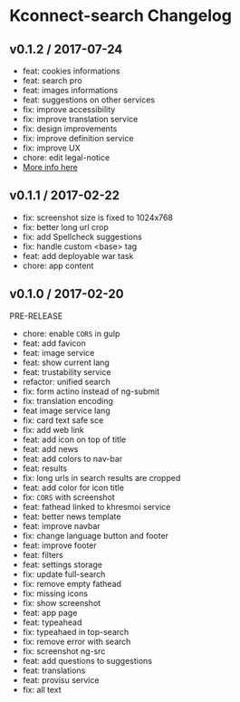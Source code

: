 Kconnect-search Changelog
=========================

v0.1.2 / 2017-07-24
-------------------

* feat: cookies informations
* feat: search pro
* feat: images informations
* feat: suggestions on other services
* fix:  improve accessibility
* fix:  improve translation service
* fix:  design improvements 
* fix:  improve definition service
* fix:  improve UX
* chore: edit legal-notice
* [More info here](https://github.com/healthonnet/Kconnect-search/issues?q=is%3Aissue+is%3Aclosed+milestone%3Av0.1.2)

v0.1.1 / 2017-02-22
-------------------

* fix: screenshot size is fixed to 1024x768
* fix: better long url crop
* fix: add Spellcheck suggestions
* fix: handle custom \<base\> tag
* feat: add deployable war task
* chore: app content

v0.1.0 / 2017-02-20
-------------------

PRE-RELEASE

* chore: enable `CORS` in gulp
* feat: add favicon
* feat: image service
* feat: show current lang
* feat: trustability service
* refactor: unified search
* fix: form actino instead of ng-submit
* fix: translation encoding
* feat image service lang
* fix: card text safe sce
* fix: add web link
* feat: add icon on top of title
* feat: add news
* feat: add colors to nav-bar
* feat: results
* fix: long urls in search results are cropped
* feat: add color for icon title
* fix: `CORS` with screenshot
* feat: fathead linked to khresmoi service
* feat: better news template
* feat: improve navbar
* fix: change language button and footer
* feat: improve footer
* feat: filters
* feat: settings storage
* fix: update full-search
* fix: remove empty fathead
* fix: missing icons
* fix: show screenshot
* feat: app page
* feat: typeahead
* fix: typeahaed in top-search
* fix: remove error with search
* fix: screenshot ng-src
* feat: add questions to suggestions
* feat: translations
* feat: provisu service
* fix: all text
